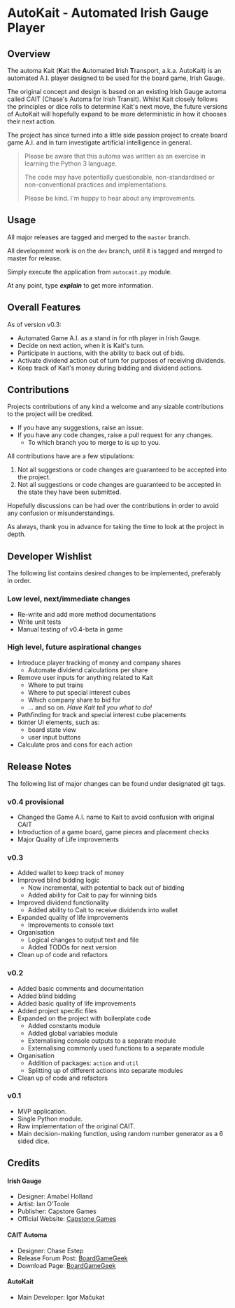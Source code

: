 # AutoKait - Automated Irish Gauge Player

## Overview

The automa Kait (**K**ait the **A**utomated **I**rish **T**ransport, a.k.a. AutoKait) is an automated A.I. player
designed to be used for the board game, Irish Gauge.

The original concept and design is based on an existing Irish Gauge automa called CAIT (Chase's Automa for Irish
Transit). Whilst Kait closely follows the principles or dice rolls to determine Kait's next move, the future versions of
AutoKait will hopefully expand to be more deterministic in how it chooses their next action.

The project has since turned into a little side passion project to create board game A.I. and in turn investigate
artificial intelligence in general.

> Please be aware that this automa was written as an exercise in learning the Python 3 language.
>
> The code may have potentially questionable, non-standardised or non-conventional practices and implementations.
>
> Please be kind. I'm happy to hear about any improvements.

## Usage

All major releases are tagged and merged to the `master` branch.

All development work is on the `dev` branch, until it is tagged and merged to master for release.

Simply execute the application from `autocait.py` module.

At any point, type **_explain_** to get more information.

## Overall Features

As of version v0.3:

- Automated Game A.I. as a stand in for nth player in Irish Gauge.
- Decide on next action, when it is Kait's turn. 
- Participate in auctions, with the ability to back out of bids.
- Activate dividend action out of turn for purposes of receiving dividends.
- Keep track of Kait's money during bidding and dividend actions.

## Contributions

Projects contributions of any kind a welcome and any sizable contributions to the project will be credited.

- If you have any suggestions, raise an issue.
- If you have any code changes, raise a pull request for any changes.
    - To which branch you to merge to is up to you.

All contributions have are a few stipulations:

1. Not all suggestions or code changes are guaranteed to be accepted into the project.
2. Not all suggestions or code changes are guaranteed to be accepted in the state they have been submitted.

Hopefully discussions can be had over the contributions in order to avoid any confusion or misunderstandings.

As always, thank you in advance for taking the time to look at the project in depth.

## Developer Wishlist

The following list contains desired changes to be implemented, preferably in order.

### Low level, next/immediate changes

* Re-write and add more method documentations
* Write unit tests
* Manual testing of v0.4-beta in game

### High level, future aspirational changes

* Introduce player tracking of money and company shares
    * Automate dividend calculations per share
* Remove user inputs for anything related to Kait
    * Where to put trains
    * Where to put special interest cubes
    * Which company share to bid for
    * ... and so on. _Have Kait tell you what to do!_
* Pathfinding for track and special interest cube placements
* tkinter UI elements, such as:
    * board state view
    * user input buttons
* Calculate pros and cons for each action

## Release Notes

The following list of major changes can be found under designated git tags.

### v0.4 provisional

- Changed the Game A.I. name to Kait to avoid confusion with original CAIT
- Introduction of a game board, game pieces and placement checks
- Major Quality of Life improvements

### v0.3

- Added wallet to keep track of money
- Improved blind bidding logic
  - Now incremental, with potential to back out of bidding
  - Added ability for Cait to pay for winning bids
- Improved dividend functionality
  - Added ability to Cait to receive dividends into wallet 
- Expanded quality of life improvements
  - Improvements to console text
- Organisation
  - Logical changes to output text and file
  - Added TODOs for next version
- Clean up of code and refactors

### v0.2

- Added basic comments and documentation
- Added blind bidding
- Added basic quality of life improvements 
- Added project specific files
- Expanded on the project with boilerplate code
  - Added constants module
  - Added global variables module
  - Externalising console outputs to a separate module
  - Externalising commonly used functions to a separate module
- Organisation
  - Addition of packages: `action` and `util`
  - Splitting up of different actions into separate modules
- Clean up of code and refactors

### v0.1

- MVP application.
- Single Python module.
- Raw implementation of the original CAIT.
- Main decision-making function, using random number generator as a 6 sided dice.

## Credits

#### Irish Gauge

* Designer: Amabel Holland
* Artist: Ian O'Toole
* Publisher: Capstore Games
* Official Website: [Capstone Games](https://capstone-games.com/board-games/irish-gauge/)

#### CAIT Automa

* Designer: Chase Estep
* Release Forum Post: [BoardGameGeek](https://boardgamegeek.com/thread/2321313/cait-irish-gauge-automa-solo-or-2p-games)
* Download Page: [BoardGameGeek](https://boardgamegeek.com/filepage/192125/cait-automa)

#### AutoKait

* Main Developer: Igor Mačukat
